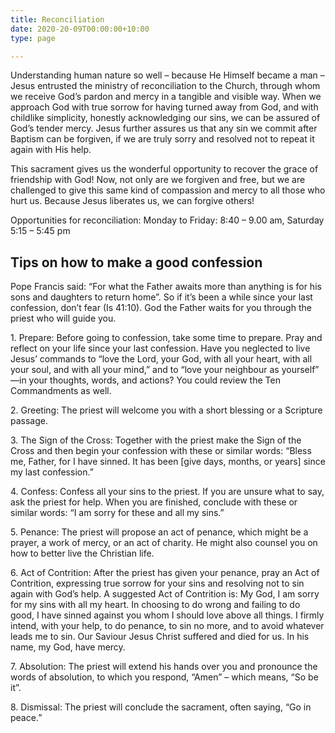 ```yaml
---
title: Reconciliation
date: 2020-20-09T00:00:00+10:00
type: page

---
```

Understanding human nature so well – because He Himself became a man – Jesus entrusted the ministry of reconciliation to the Church, through whom we receive God’s pardon and mercy in a tangible and visible way. When we approach God with true sorrow for having turned away from God, and with childlike simplicity, honestly acknowledging our sins, we can be assured of God’s tender mercy. Jesus further assures us that any sin we commit after Baptism can be forgiven, if we are truly sorry and resolved not to repeat it again with His help.  
  
This sacrament gives us the wonderful opportunity to recover the grace of friendship with God! Now, not only are we forgiven and free, but we are challenged to give this same kind of compassion and mercy to all those who hurt us. Because Jesus liberates us, we can forgive others!  
  
Opportunities for reconciliation: Monday to Friday: 8:40 – 9.00 am, Saturday 5:15 – 5:45 pm

## Tips on how to make a good confession

  
Pope Francis said: “For what the Father awaits more than anything is for his sons and daughters to return home”. So if it’s been a while since your last confession, don’t fear (Is 41:10). God the Father waits for you through the priest who will guide you.  
  
1\. Prepare: Before going to confession, take some time to prepare. Pray and reflect on your life since your last confession. Have you neglected to live Jesus’ commands to “love the Lord, your God, with all your heart, with all your soul, and with all your mind,” and to “love your neighbour as yourself” —in your thoughts, words, and actions? You could review the Ten Commandments as well.  
  
2\. Greeting: The priest will welcome you with a short blessing or a Scripture passage.  
  
3\. The Sign of the Cross: Together with the priest make the Sign of the Cross and then begin your confession with these or similar words: “Bless me, Father, for I have sinned. It has been \[give days, months, or years\] since my last confession.”  
  
4\. Confess: Confess all your sins to the priest. If you are unsure what to say, ask the priest for help. When you are finished, conclude with these or similar words: “I am sorry for these and all my sins.”  
  
5\. Penance: The priest will propose an act of penance, which might be a prayer, a work of mercy, or an act of charity. He might also counsel you on how to better live the Christian life.  
  
6\. Act of Contrition: After the priest has given your penance, pray an Act of Contrition, expressing true sorrow for your sins and resolving not to sin again with God’s help. A suggested Act of Contrition is: My God, I am sorry for my sins with all my heart. In choosing to do wrong and failing to do good, I have sinned against you whom I should love above all things. I firmly intend, with your help, to do penance, to sin no more, and to avoid whatever leads me to sin. Our Saviour Jesus Christ suffered and died for us. In his name, my God, have mercy.  
  
7\. Absolution: The priest will extend his hands over you and pronounce the words of absolution, to which you respond, “Amen” – which means, “So be it”.   
  
8\. Dismissal: The priest will conclude the sacrament, often saying, “Go in peace.”